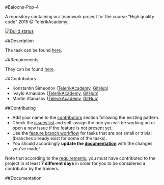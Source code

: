 #Baloons-Pop-4

A repository containing our teamwork project for the course "High quality code" 2015 @ TelerikAcademy.

[![Build status](https://ci.appveyor.com/api/projects/status/uw04fu9l78mo525i/branch/master?svg=true)](https://ci.appveyor.com/project/arnaudoff/main/branch/master)

##Description

The task can be found [here](TASK.docx).

##Requirements

They can be found [here](REQUIREMENTS.md).

##Contributors

* Konstantin Simeonov ([TelerikAcademy](http://telerikacademy.com/Users/kon.simeonov), [GitHub](https://github.com/KonstantinSimeonov))
* Ivaylo Arnaudov ([TelerikAcademy](http://telerikacademy.com/Users/ivaylo.arnaudov), [GitHub](https://github.com/arnaudoff))
* Martin Atanasov ([TelerikAcademy](https://telerikacademy.com/Users/jumarto), [GitHub](https://github.com/juvemar))

##Contributing

- Add your name to the [contributors](#contributors) section following the existing pattern. 
- Check the [issues list](https://github.com/Baloons-Pop-4/Main/issues) and self-assign the one you will be working on or open a new issue if the feature is not present yet. 
- Use the [feature branch workflow](https://www.atlassian.com/git/tutorials/comparing-workflows/feature-branch-workflow) for tasks that are not small or trivial (branches already exist for some of the tasks). 
- You should accordingly **update the [documentation](#documentation)** with the changes you've made!

Note that according to the [requirements](REQUIREMENTS.md), you must have contributed to the project in at least **7 different days** in order for you to be considered a contributor by the trainers. 

##Documentation

